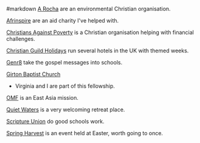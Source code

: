 #markdown
[A Rocha](https://www.arocha.org) are an
environmental Christian organisation.

[Afrinspire](https://www.afrinspire.org.uk/) are an
aid charity I've helped with.

[Christians Against Poverty](https://capuk.org/)
is a Christian organisation helping with financial challenges.

[Christian Guild Holidays](https://www.christianguild.co.uk/)
run several hotels in the UK with themed weeks.

[Genr8](http://www.genr8.org/)
take the gospel messages into schools.

[Girton Baptist Church](http://www.girtonbaptistchurch.org.uk/)
- Virginia and I are part of this fellowship.

[OMF](https://omf.org/) is an East Asia mission.

[Quiet Waters](https://www.quietwaters.org.uk/) is a
very welcoming retreat place.

[Scripture Union](http://www.scriptureunion.org.uk/)
do good schools work.

[Spring Harvest](https://springharvest.org/)
is an event held at Easter, worth going to once.
